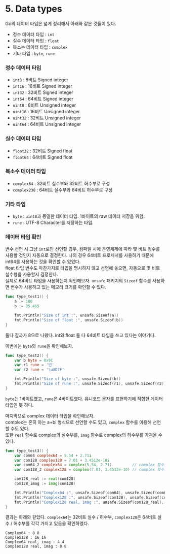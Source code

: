 # 5. Data types

Go의 데이터 타입은 넓게 정리해서 아래와 같은 것들이 있다.
- 정수 데이터 타입 : `int`
- 실수 데이터 타입 : `float`
- 복소수 데이터 타입 : `complex`
- 기타 타입 : `byte`, `rune`

### 정수 데이터 타입

- `int8` : 8비트 Signed integer
-  `int16` : 16비트 Signed integer 
-  `int32` : 32비트 Signed integer
-  `int64` : 64비트 Signed integer
-  `uint8` : 8비트 Unsigned integer
-  `uint16` : 16비트 Unsigned integer
-  `uint32` : 32비트 Unsigned integer
-  `uint64` : 64비트 Unsigned integer

### 실수 데이터 타입

- `float32` : 32비트 Signed float
- `float64` : 64비트 Signed float

### 복소수 데이터 타입

- `complex64` : 32비트 실수부와 32비트 허수부로 구성
- `complex238` : 64비트 실수부와 64비트 허수부로 구성

### 기타 타입

- `byte` : `uint8`과 동일한 데이터 타입. 1바이트의 raw 데이터 저장을 위함.
- `rune` : UTF-8 Character를 저장하는 타입.

### 데이터 타입 확인

변수 선언 시 그냥 `int`로만 선언할 경우, 컴파일 시에 운영체제에 따라 몇 비트 정수를 사용할 것인지 자동으로 결정한다. 나의 경우 64비트 프로세서를 사용하기 때문에 int64를 사용하는 것을 확인할 수 있었다.\
float 타입 변수도 마찬가지로 타입을 명시하지 않고 선언해 놓으면, 자동으로 몇 비트 실수형을 사용할지 결정한다.\
실제로 64비트 타입을 사용하는지 확인해보자. `unsafe` 패키지의 `Sizeof` 함수를 사용하면 변수가 사용하고 있는 메모리 크기를 확인할 수 있다.

```go
func type_test1() {
    a := 100
    b := 35.465

    fmt.Println("Size of int :", unsafe.Sizeof(a))
    fmt.Println("Size of float :", unsafe.Sizeof(b))
}
```

둘다 결과가 8으로 나왔다. int와 float 둘 다 64비트 타입을 쓰고 있다는 이야기다.

이번에는 `byte`와 `rune`을 확인해보자.

```go
func type_test2() {
    var b byte = 0x9C
    var r1 rune = '민'
    var r2 rune = '\uAD7F'

    fmt.Println("Size of byte :", unsafe.Sizeof(b))
    fmt.Println("Size of rune :", unsafe.Sizeof(r1), unsafe.Sizeof(r2))
}
```

`byte`는 1바이트였고, `rune`은 4바이트였다. 유니코드 문자를 표현하기에 적합한 데이터 타입인 듯 하다.

마지막으로 complex 데이터 타입을 확인해보자.\
complex는 흔히 아는 a+bi 형식으로 선언할 수도 있고, `complex` 함수를 이용해 선언할 수도 있다.\
또한 `real` 함수로 complex의 실수부를, `imag` 함수로 complex의 허수부를 가져올 수 있다.

```go
func type_test3() {
	var com64 complex64 = 5.54 + 2.71i
	var com128 complex128 = 7.01 + 3.4512e-10i
	var com64_2 complex64 = complex(5.54, 2.71)			// complex 함수를 이용해 선언 가능
	var com128_2 complex128 = complex(7.01, 3.4512e-10)	// complex 함수를 이용해 선언 가능

	com128_real := real(com128)
	com128_imag := imag(com128)

	fmt.Println("Complex64 :", unsafe.Sizeof(com64), unsafe.Sizeof(com64_2))
	fmt.Println("Complex128 :", unsafe.Sizeof(com128), unsafe.Sizeof(com128_2))
	fmt.Println("Complex128 real, imag :", unsafe.Sizeof(com128_real), unsafe.Sizeof(com128_imag))
}
```

결과는 아래와 같았다. `complex64`는 32비트 실수 / 허수부, `complex128`은 64비트 실수 / 허수부를 각각 가지고 있음을 확인하였다.

```
Complex64 : 8 8
Complex128 : 16 16
Complex64 real, imag : 4 4
Complex128 real, imag : 8 8
```
